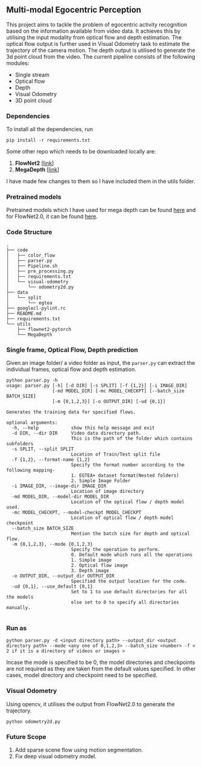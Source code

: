 ## Multi-modal Egocentric Perception ##

This project aims to tackle the problem of egocentric activity recognition based on the information 
available from video data. It achieves this by utilising the input modality from optical flow and depth estimation.
The optical flow output is further used in Visual Odometry task to estimate the trajectory of the camera motion.
The depth output is utilised to generate the 3d point cloud from the video.
The current pipeline consists of the following modules:

  * Single stream
  * Optical flow
  * Depth
  * Visual Odometry
  * 3D point cloud

### Dependencies

To install all the dependencies, run 

``` 
pip install -r requirements.txt
```

Some other repo which needs to be downloaded locally are:

1. **FlowNet2** [[link](https://github.com/NVIDIA/flownet2-pytorch)]
2. **MegaDepth** [[link](https://github.com/lixx2938/MegaDepth)]

I have made few changes to them so I have included them in the utils folder.

### Pretrained models

Pretrained models which I have used for mega depth can be found [here](http://www.cs.cornell.edu/projects/megadepth/dataset/models/best_generalization_net_G.pth) and for FlowNet2.0, it can be found [here](https://drive.google.com/file/d/1hF8vS6YeHkx3j2pfCeQqqZGwA_PJq_Da/view?usp=sharing).


### Code Structure

```
.
├── code
│   ├── color_flow
│   ├── parser.py
│   ├── Pipeline.sh
│   ├── pre_processing.py
│   ├── requirements.txt
│   └── visual-odometry
│       └── odometry2d.py
├── data
│   └── split
│       └── egtea
├── googlecl-pylint.rc
├── README.md
├── requirements.txt
└── utils
    ├── flownet2-pytorch
    └── MegaDepth
```
      
### Single frame, Optical Flow, Depth prediction

Given an image folder/ a video folder as input, the ``parser.py`` can extract the individual frames, optical flow
and depth estimation.


```
python parser.py -h
usage: parser.py [-h] [-d DIR] [-s SPLIT] [-f {1,2}] [-i IMAGE_DIR]
                 [-md MODEL_DIR] [-mc MODEL_CHECKPT] [--batch_size BATCH_SIZE]
                 [-m {0,1,2,3}] [-o OUTPUT_DIR] [-ud {0,1}]

Generates the training data for specified flows.

optional arguments:
  -h, --help            show this help message and exit
  -d DIR, --dir DIR     Video data directory path.
                        This is the path of the folder which contains subfolders
  -s SPLIT, --split SPLIT
                        Location of Train/Test split file
  -f {1,2}, --format-name {1,2}
                        Specify the format number according to the following mapping-
                        1. EGTEA+ dataset format(Nested folders) 
                        2. Simple Image Folder
  -i IMAGE_DIR, --image-dir IMAGE_DIR
                        Location of image directory
  -md MODEL_DIR, --model-dir MODEL_DIR
                        Location of the optical flow / depth model used.
  -mc MODEL_CHECKPT, --model-checkpt MODEL_CHECKPT
                        Location of optical flow / depth model checkpoint
  --batch_size BATCH_SIZE
                        Mention the batch size for depth and optical flow.
  -m {0,1,2,3}, --mode {0,1,2,3}
                        Specify the operation to perform.
                        0. Default mode which runs all the operations 
                        1. Simple image
                        2. Optical flow image
                        3. Depth image
  -o OUTPUT_DIR, --output_dir OUTPUT_DIR
                        Specified the output location for the code.
  -ud {0,1}, --use_default {0,1}
                        Set to 1 to use default directories for all the models 
                        else set to 0 to specify all directories manually.


```
### Run as
```
python parser.py -d <input directory path> --output_dir <output directory path> --mode <any one of 0,1,2,3> --batch_size <number> -f < 2 if it is a directory of videos or images >
```
Incase the mode is specified to be 0, the model directories and checkpoints are not required as they are taken from the default values specified.
In other cases, model directory and checkpoint need to be specified.



### Visual Odometry

Using opencv, it utilises the output from FlowNet2.0 to generate the trajectory.

```
python odometry2d.py
```



### Future Scope

1. Add sparse scene flow using motion segmentation.
2. Fix deep visual odometry model.